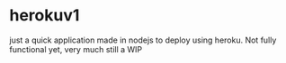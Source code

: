 # herokuv1
just a quick application made in nodejs to deploy using heroku.
Not fully functional yet, very much still a WIP

